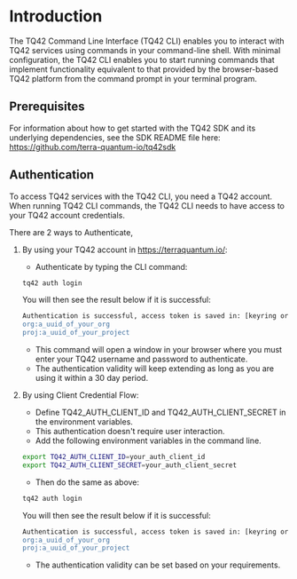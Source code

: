 # Introduction

The TQ42 Command Line Interface (TQ42 CLI) enables you to interact with TQ42 services using commands in your command-line shell. With minimal configuration, the TQ42 CLI enables you to start running commands that implement functionality equivalent to that provided by the browser-based TQ42 platform from the command prompt in your terminal program.

## Prerequisites

For information about how to get started with the TQ42 SDK and its underlying dependencies, see the SDK README file here:  
https://github.com/terra-quantum-io/tq42sdk

## Authentication

To access TQ42 services with the TQ42 CLI, you need a TQ42 account. When running TQ42 CLI commands, the TQ42 CLI needs to have access to your TQ42 account credentials.

There are 2 ways to Authenticate, 
1. By using your TQ42 account in https://terraquantum.io/: 
    - Authenticate by typing the CLI command:

    ```bash
    tq42 auth login
    ```
   
   You will then see the result below if it is successful:
    ```bash
   Authentication is successful, access token is saved in: [keyring or filepath(when system keyring isn't available)].
   org:a_uuid_of_your_org
   proj:a_uuid_of_your_project
    ```

    - This command will open a window in your browser where you must enter your TQ42 username and password to authenticate.
    - The authentication validity will keep extending as long as you are using it within a 30 day period.
   

2. By using Client Credential Flow: 
    - Define TQ42_AUTH_CLIENT_ID and TQ42_AUTH_CLIENT_SECRET in the environment variables.
    - This authentication doesn't require user interaction. 
    - Add the following environment variables in the command line.
   
    ```bash
   export TQ42_AUTH_CLIENT_ID=your_auth_client_id
   export TQ42_AUTH_CLIENT_SECRET=your_auth_client_secret
    ```

      - Then do the same as above:

    ```bash
    tq42 auth login
    ```
   
   You will then see the result below if it is successful:
    ```bash
   Authentication is successful, access token is saved in: [keyring or filepath(when system keyring isn't available)].
   org:a_uuid_of_your_org
   proj:a_uuid_of_your_project
    ```

   - The authentication validity can be set based on your requirements.